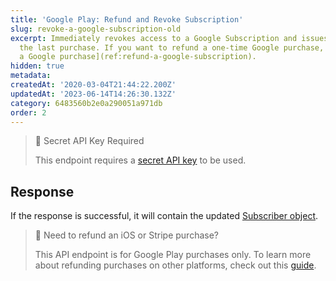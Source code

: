 ```yaml
---
title: 'Google Play: Refund and Revoke Subscription'
slug: revoke-a-google-subscription-old
excerpt: Immediately revokes access to a Google Subscription and issues a refund for
  the last purchase. If you want to refund a one-time Google purchase, see [refund
  a Google purchase](ref:refund-a-google-subscription).
hidden: true
metadata: 
createdAt: '2020-03-04T21:44:22.200Z'
updatedAt: '2023-06-14T14:26:30.132Z'
category: 6483560b2e0a290051a971db
order: 2
---
```

> 🚧 Secret API Key Required
> 
> This endpoint requires a [secret API key](doc:authentication) to be used.

## Response

If the response is successful, it will contain the updated [Subscriber object](ref:subscribers#the-subscriber-object).

> 📘 Need to refund an iOS or Stripe purchase?
> 
> This API endpoint is for Google Play purchases only. To learn more about refunding purchases on other platforms, check out this [guide](doc:managing-subscriptions#refunding-purchases).